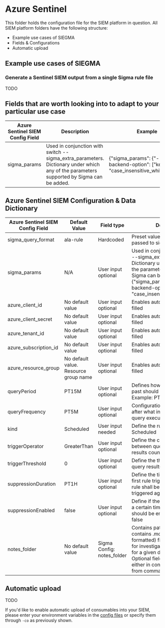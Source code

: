 # Azure Sentinel

This folder holds the configuration file for the SIEM platform in question. All SIEM platform folders have the following structure:

- Example use cases of SIEGMA
- Fields & Configurations
- Automatic upload

## Example use cases of SIEGMA

### Generate a Sentinel SIEM output from a single Sigma rule file

TODO

## Fields that are worth looking into to adapt to your particular use case

| Azure Sentinel SIEM Config Field | Description                                                                                                                             | Example                                                                               |
| -------------------------------- | --------------------------------------------------------------------------------------------------------------------------------------- | ------------------------------------------------------------------------------------- |
| sigma_params                     | Used in conjunction with switch --sigma_extra_parameters. Dictionary under which any of the parameters supported by Sigma can be added. | {"sigma_params": {"--backend-option": ["key=value", "case_insensitive_whitelist=*"]}} |

## Azure Sentinel SIEM Configuration & Data Dictionary

| Azure Sentinel SIEM Config Field | Default Value                         | Field type                 | Description                                                                                                                                                                                                                             |
| -------------------------------- | ------------------------------------- | -------------------------- | --------------------------------------------------------------------------------------------------------------------------------------------------------------------------------------------------------------------------------------- |
| sigma_query_format               | ala-rule                              | Hardcoded                  | Preset value. This value is passed to sigmac                                                                                                                                                                                            |
| sigma_params                     | N/A                                   | User input optional        | Used in conjunction with switch --sigma_extra_parameters. Dictionary under which any of the parameters supported by Sigma can be added. Example: {"sigma_params": {"--backend-option": ["key=value", "case_insensitive_whitelist=*"]}}  |
| azure_client_id                  | No default value                      | User input optional        | Enables automatic rule upload if filled                                                                                                                                                                                                 |
| azure_client_secret              | No default value                      | User input optional        | Enables automatic rule upload if filled                                                                                                                                                                                                 |
| azure_tenant_id                  | No default value                      | User input optional        | Enables automatic rule import if filled                                                                                                                                                                                                 |
| azure_subscription_id            | No default value                      | User input optional        | Enables automatic rule import if filled                                                                                                                                                                                                 |
| azure_resource_group             | No default value. Resource group name | User input optional        | Enables automatic rule import if filled                                                                                                                                                                                                 |
| queryPeriod                      | PT15M                                 | User input optional        | Defines how much data in the past should be queried. Example: PT15M                                                                                                                                                                     |
| queryFrequency                   | PT5M                                  | User input optional        | Configuration that specifies after what interval should the query execute. Example: PT5M                                                                                                                                                |
| kind                             | Scheduled                             | User input needed          | Define the rule type. Example: Scheduled                                                                                                                                                                                                |
| triggerOperator                  | GreaterThan                           | User input optional        | Define the comparison operator between query results and results count. Eg: GreaterThan                                                                                                                                                 |
| triggerThreshold                 | 0                                     | User input optional        | Define the threshold for the query results count                                                                                                                                                                                        |
| suppressionDuration              | PT1H                                  | User input optional        | Define the time period after the first rule trigger during which the rule shall be suppressed and not triggered again                                                                                                                   |
| suppressionEnabled               | false                                 | User input optional        | Define if the rule suppression for a certain time after first trigger should be enabled or not. Eg: false                                                                                                                               |
| notes_folder                     | No default value                      | Sigma Config: notes_folder | Contains path to a folder that contains .md (markdown formatted) file containing details for investigation guide / notes for a given detection use case. Optional field that can be set either in config or using -co from commandline. |

## Automatic upload

TODO

If you'd like to enable automatic upload of consumables into your SIEM, please enter your environment variables in the [config files](.) or specify them through `-co` as previously shown.
